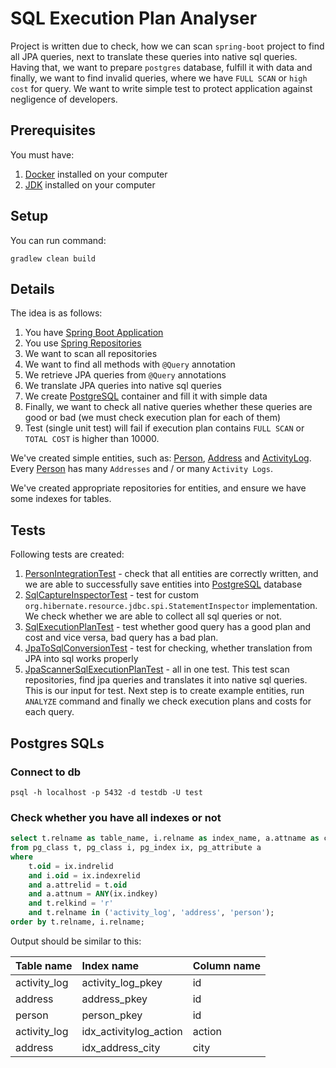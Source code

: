 # SQL Execution Plan Analyser

Project is written due to check, how we can scan `spring-boot` project to find 
all JPA queries, next to translate these queries into native sql queries.
Having that, we want to prepare `postgres` database, fulfill it with data and 
finally, we want to find invalid queries, where we have `FULL SCAN` or 
`high cost` for query. We want to write simple test to protect application 
against negligence of developers.

## Prerequisites

You must have: 

1. [Docker] installed on your computer
2. [JDK] installed on your computer

## Setup

You can run command:

```
gradlew clean build
```

## Details

The idea is as follows:

1. You have [Spring Boot Application]
2. You use [Spring Repositories]
3. We want to scan all repositories
4. We want to find all methods with `@Query` annotation
5. We retrieve JPA queries from `@Query` annotations
6. We translate JPA queries into native sql queries
7. We create [PostgreSQL] container and fill it with simple data
8. Finally, we want to check all native queries whether these queries are good or bad (we must check execution plan for each of them)
9. Test (single unit test) will fail if execution plan contains `FULL SCAN` or `TOTAL COST` is higher than 10000.

We've created simple entities, such as: [Person], [Address] and [ActivityLog].
Every [Person] has many `Addresses` and / or many `Activity Logs`.

We've created appropriate repositories for entities, and ensure we have some 
indexes for tables.  

## Tests

Following tests are created:

1. [PersonIntegrationTest] - check that all entities are correctly written, and we are able to successfully save entities into [PostgreSQL] database 
2. [SqlCaptureInspectorTest] - test for custom `org.hibernate.resource.jdbc.spi.StatementInspector` implementation. We check whether we are able to collect all sql queries or not.
3. [SqlExecutionPlanTest] - test whether good query has a good plan and cost and vice versa, bad query has a bad plan. 
4. [JpaToSqlConversionTest] - test for checking, whether translation from JPA into sql works properly
5. [JpaScannerSqlExecutionPlanTest] - all in one test. This test scan repositories, find jpa queries and translates it into native sql queries. This is our input for test. Next step is to create example entities, run `ANALYZE` command and finally we check execution plans and costs for each query.

## Postgres SQLs

### Connect to db

```
psql -h localhost -p 5432 -d testdb -U test
```

### Check whether you have all indexes or not

```sql
select t.relname as table_name, i.relname as index_name, a.attname as column_name
from pg_class t, pg_class i, pg_index ix, pg_attribute a
where
    t.oid = ix.indrelid
    and i.oid = ix.indexrelid
    and a.attrelid = t.oid
    and a.attnum = ANY(ix.indkey)
    and t.relkind = 'r'
    and t.relname in ('activity_log', 'address', 'person');
order by t.relname, i.relname;
```

Output should be similar to this:

| Table name   | Index name              | Column name |
|:-------------|:------------------------|:------------|
| activity_log | activity_log_pkey       | id          |
| address      | address_pkey            | id          |
| person       | person_pkey             | id          |
| activity_log | idx_activitylog_action  | action      |
| address      | idx_address_city        | city        |



[Docker]: https://www.docker.com/
[JDK]: https://www.oracle.com/java/technologies/downloads/
[Spring Boot Application]: https://spring.io/projects/spring-boot
[Spring Repositories]: https://docs.spring.io/spring-data/data-commons/docs/1.6.1.RELEASE/reference/html/repositories.html
[PostgreSQL]: https://www.postgresql.org/
[Person]: src/main/java/pl/db/plan/scanner/entities/Person.java
[Address]: src/main/java/pl/db/plan/scanner/entities/Address.java
[ActivityLog]: src/main/java/pl/db/plan/scanner/entities/ActivityLog.java
[PersonIntegrationTest]: src/test/java/pl/db/plan/scanner/integration/PersonIntegrationTest.java
[SqlCaptureInspectorTest]: src/test/java/pl/db/plan/scanner/inspector/SqlCaptureInspectorTest.java
[SqlExecutionPlanTest]: src/test/java/pl/db/plan/scanner/inspector/SqlExecutionPlanTest.java
[JpaToSqlConversionTest]: src/test/java/pl/db/plan/scanner/inspector/JpaToSqlConversionTest.java
[JpaScannerSqlExecutionPlanTest]: src/test/java/pl/db/plan/scanner/inspector/JpaScannerSqlExecutionPlanTest.java